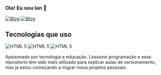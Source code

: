 ### Ola! Eu sou Ian 🤚
 
[![Blog](https://img.shields.io/badge/YouTube-FF0000?style=for-the-badge&logo=youtube&logoColor=white)](https://www.youtube.com/@_L1iL)
[![Blog](https://img.shields.io/badge/LinkedIn-0077B5?style=for-the-badge&logo=linkedin&logoColor=white)](https://www.linkedin.com/in/ian-dourado-5aa76b285/)

 
## Tecnologias que uso
 
<div>
<img alt="HTML 5" src="https://img.shields.io/badge/HTML5-E34F26?style=for-the-badge&logo=html5&logoColor=white"/>
<img alt="HTML 5" src="https://img.shields.io/badge/CSS3-1572B6?style=for-the-badge&logo=css3&logoColor=white"/>
<img alt="HTML 5" src="https://img.shields.io/badge/JavaScript-F7DF1E?style=for-the-badge&logo=javascript&logoColor=black"/>


</div>
<br>
Apaixonado por tecnologia e educação. Lessiono programação e esse repositorio tem sido mais utilizado para explicar aulas de versionamento, mas ja estou começando a migrar meus projetos pessoais.
 
